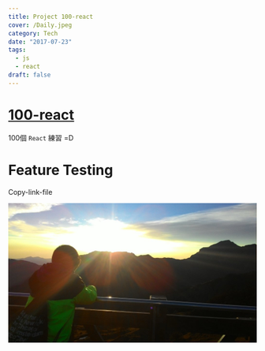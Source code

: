 ```yaml
---
title: Project 100-react
cover: /Daily.jpeg
category: Tech
date: "2017-07-23"
tags:
  - js
  - react
draft: false
---
```



# [100-react](https://qas612820704.github.io/100-react)

100個 `React` 練習 =D

# Feature Testing

Copy-link-file

![Image](lego-cover2.jpg)

